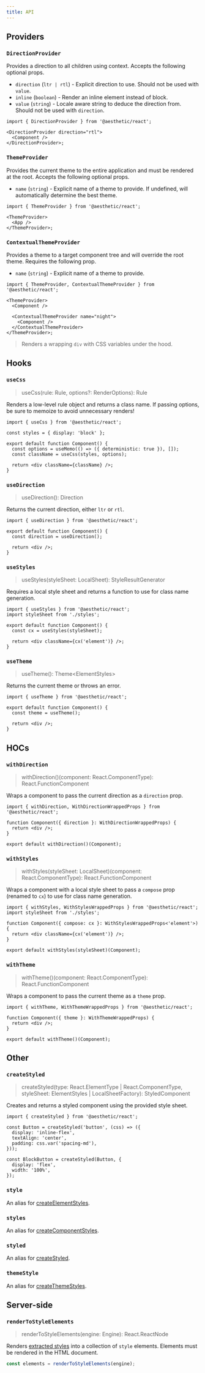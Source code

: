 ```yaml
---
title: API
---
```


## Providers

### `DirectionProvider`

Provides a direction to all children using context. Accepts the following optional props.

- `direction` (`ltr | rtl`) - Explicit direction to use. Should not be used with `value`.
- `inline` (`boolean`) - Render an inline element instead of block.
- `value` (`string`) - Locale aware string to deduce the direction from. Should not be used with
  `direction`.

```tsx
import { DirectionProvider } from '@aesthetic/react';

<DirectionProvider direction="rtl">
  <Component />
</DirectionProvider>;
```

### `ThemeProvider`

Provides the current theme to the entire application and must be rendered at the root. Accepts the
following optional props.

- `name` (`string`) - Explicit name of a theme to provide. If undefined, will automatically
  determine the best theme.

```tsx
import { ThemeProvider } from '@aesthetic/react';

<ThemeProvider>
  <App />
</ThemeProvider>;
```

### `ContextualThemeProvider`

Provides a theme to a target component tree and will override the root theme. Requires the following
prop.

- `name` (`string`) - Explicit name of a theme to provide.

```tsx
import { ThemeProvider, ContextualThemeProvider } from '@aesthetic/react';

<ThemeProvider>
  <Component />

  <ContextualThemeProvider name="night">
    <Component />
  </ContextualThemeProvider>
</ThemeProvider>;
```

> Renders a wrapping `div` with CSS variables under the hood.

## Hooks

### `useCss`

> useCss(rule: Rule, options?: RenderOptions): Rule

Renders a low-level rule object and returns a class name. If passing options, be sure to memoize to
avoid unnecessary renders!

```tsx
import { useCss } from '@aesthetic/react';

const styles = { display: 'block' };

export default function Component() {
  const options = useMemo(() => ({ deterministic: true }), []);
  const className = useCss(styles, options);

  return <div className={className} />;
}
```

### `useDirection`

> useDirection(): Direction

Returns the current direction, either `ltr` or `rtl`.

```tsx
import { useDirection } from '@aesthetic/react';

export default function Component() {
  const direction = useDirection();

  return <div />;
}
```

### `useStyles`

> useStyles(styleSheet: LocalSheet): StyleResultGenerator

Requires a local style sheet and returns a function to use for class name generation.

```tsx
import { useStyles } from '@aesthetic/react';
import styleSheet from './styles';

export default function Component() {
  const cx = useStyles(styleSheet);

  return <div className={cx('element')} />;
}
```

### `useTheme`

> useTheme(): Theme<ElementStyles\>

Returns the current theme or throws an error.

```tsx
import { useTheme } from '@aesthetic/react';

export default function Component() {
  const theme = useTheme();

  return <div />;
}
```

## HOCs

### `withDirection`

> withDirection()(component: React.ComponentType): React.FunctionComponent

Wraps a component to pass the current direction as a `direction` prop.

```tsx
import { withDirection, WithDirectionWrappedProps } from '@aesthetic/react';

function Component({ direction }: WithDirectionWrappedProps) {
  return <div />;
}

export default withDirection()(Component);
```

### `withStyles`

> withStyles(styleSheet: LocalSheet)(component: React.ComponentType): React.FunctionComponent

Wraps a component with a local style sheet to pass a `compose` prop (renamed to `cx`) to use for
class name generation.

```tsx
import { withStyles, WithStylesWrappedProps } from '@aesthetic/react';
import styleSheet from './styles';

function Component({ compose: cx }: WithStylesWrappedProps<'element'>) {
  return <div className={cx('element')} />;
}

export default withStyles(styleSheet)(Component);
```

### `withTheme`

> withTheme()(component: React.ComponentType): React.FunctionComponent

Wraps a component to pass the current theme as a `theme` prop.

```tsx
import { withTheme, WithThemeWrappedProps } from '@aesthetic/react';

function Component({ theme }: WithThemeWrappedProps) {
  return <div />;
}

export default withTheme()(Component);
```

## Other

### `createStyled`

> createStyled(type: React.ElementType | React.ComponentType, styleSheet: ElementStyles |
> LocalSheetFactory): StyledComponent

Creates and returns a styled component using the provided style sheet.

```tsx
import { createStyled } from '@aesthetic/react';

const Button = createStyled('button', (css) => ({
  display: 'inline-flex',
  textAlign: 'center',
  padding: css.var('spacing-md'),
}));

const BlockButton = createStyled(Button, {
  display: 'flex',
  width: '100%',
});
```

### `style`

An alias for [createElementStyles](../../dev/css-in-js/style-sheets/components).

### `styles`

An alias for [createComponentStyles](../../dev/css-in-js/style-sheets/components).

### `styled`

An alias for [createStyled](#createStyled).

### `themeStyle`

An alias for [createThemeStyles](../../dev/css-in-js/style-sheets/themes).

## Server-side

### `renderToStyleElements`

> renderToStyleElements(engine: Engine): React.ReactNode

Renders [extracted styles](./ssr.md) into a collection of `style` elements. Elements must be
rendered in the HTML document.

```ts
const elements = renderToStyleElements(engine);
```
